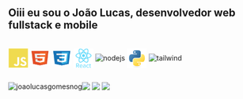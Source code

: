 ## Oiii eu sou o João Lucas, desenvolvedor web fullstack e mobile



<div style="display: inline_block"><br>
  <img align="center" alt="JavaScript" height="40" width="40" src="https://raw.githubusercontent.com/devicons/devicon/master/icons/javascript/javascript-plain.svg">
  <img align="center" alt="HTML" height="30" width="40" src="https://raw.githubusercontent.com/devicons/devicon/master/icons/html5/html5-original.svg">
  <img align="center" alt="CSS" height="30" width="40" src="https://raw.githubusercontent.com/devicons/devicon/master/icons/css3/css3-original.svg">
  <img align="center" src="https://raw.githubusercontent.com/devicons/devicon/master/icons/react/react-original-wordmark.svg" alt="react" width="40" height="40"/>
  <img align="center" src="https://seeklogo.com/images/N/nodejs-logo-FBE122E377-seeklogo.com.png" alt="nodejs"  height="40"/>
  <img align="center" src="https://raw.githubusercontent.com/devicons/devicon/master/icons/python/python-original.svg" alt="python" width="40" height="40"/>
  <img align='center' src="https://www.vectorlogo.zone/logos/tailwindcss/tailwindcss-icon.svg" alt="tailwind" width="40" height="40"/>

</div>
  
  ##
<div  style="display: block">

  <p style="display: block; text-align: center"><img align="left" src="https://github-readme-stats.vercel.app/api/top-langs?username=joaolucasgomesnog&show_icons=true&locale=pt-br&layout=compact&theme=transparent" alt="joaolucasgomesnog" /> </p>

  
<div/>


 
<div style="display: block"> 

  <a href="https://www.instagram.com/eu_jlucas_/" target="_blank"><img src="https://img.shields.io/badge/-Instagram-%23E4405F?style=for-the-badge&logo=instagram&logoColor=white" target="_blank"></a>
  <a href = "mailto:lucasgomes145987@gmail.com"><img src="https://img.shields.io/badge/-Gmail-%23333?style=for-the-badge&logo=gmail&logoColor=white" target="_blank"></a>
  <a href="https://www.linkedin.com/in/joao-lucas--dev/" target="_blank"><img src="https://img.shields.io/badge/-LinkedIn-%230077B5?style=for-the-badge&logo=linkedin&logoColor=white" target="_blank"></a> 
  
</div>
